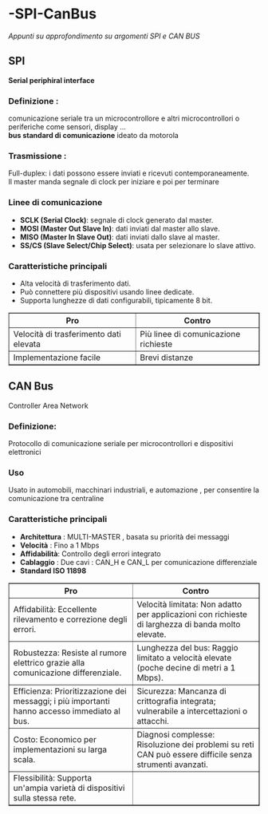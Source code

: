 # -SPI-CanBus
<i>Appunti su approfondimento su argomenti  SPI e CAN BUS </i> <br>

<h2>SPI</h2> 
 <b>Serial periphiral interface</b> <br>
 <h3>Definizione : </h3> comunicazione seriale tra un microcontrollore e  altri microcontrollori o periferiche come sensori, display ... <br>
 <b>bus standard di comunicazione</b> ideato da motorola <br>
 <h3>Trasmissione : </h3> Full-duplex: i dati possono essere inviati e ricevuti contemporaneamente. <br>
 Il master manda segnale di clock per iniziare e poi per terminare <br>
 
 <h3>Linee di comunicazione </h3>
 <ul>
  <li><b>SCLK (Serial Clock)</b>: segnale di clock generato dal master.</li>
  <li><b>MOSI (Master Out Slave In)</b>: dati inviati dal master allo slave.</li>
  <li><b>MISO (Master In Slave Out)</b>: dati inviati dallo slave al master.</li>
  <li> <b>SS/CS (Slave Select/Chip Select)</b>: usata per selezionare lo slave attivo. </li>
 </ul>
 <h3>Caratteristiche principali</h3>
 <ul>
  <li>Alta velocità di trasferimento dati.</li>
  <li>Può connettere più dispositivi usando linee dedicate.</li>
  <li>Supporta lunghezze di dati configurabili, tipicamente 8 bit.</li>
 </ul>
 <table border="1">
  <tr>
   <th>Pro</th>
   <th>Contro</th>
  </tr>
  <tr>
   <td>Velocità di trasferimento dati elevata </td>
   <td>Più linee di comunicazione richieste</td>
   </tr>
  <tr>
   <td>Implementazione facile</td>
   <td>Brevi distanze</td>
  </tr>
 </table>

<h2> CAN Bus </h2>  Controller Area Network <br>
 <h3>Definizione: </h3>
  Protocollo di comunicazione seriale per microcontrollori e dispositivi elettronici <br>
 <h3>Uso </h3> Usato in automobili, macchinari industriali, e automazione , per consentire la comunicazione tra centraline <br>
 <h3>Caratteristiche principali</h3>
 <ul>
  <li><b>Architettura</b> : MULTI-MASTER , basata su priorità dei messaggi </li>
  <li><b>Velocità</b> : Fino a 1  Mbps </li>
  <li><b>Affidabilità</b>:  Controllo degli errori integrato </li>
  <li><b>Cablaggio</b> : Due cavi : CAN_H e CAN_L per comunicazione differenziale  </li>
  <li><b>Standard ISO 11898</b> </li>
 </ul>
 <table border = "1" >
  <tr>
   <th>Pro</th>
   <th>Contro</th>
  </tr>
  <tr>
   <td>Affidabilità: Eccellente rilevamento e correzione degli errori.</td>
   <td>Velocità limitata: Non adatto per applicazioni con richieste di larghezza di banda molto elevate.</td>
  </tr>
  <tr>
   <td>Robustezza: Resiste al rumore elettrico grazie alla comunicazione differenziale.</td>
   <td>Lunghezza del bus: Raggio limitato a velocità elevate (poche decine di metri a 1 Mbps).</td>
  </tr>
  <tr>
   <td>Efficienza: Prioritizzazione dei messaggi; i più importanti hanno accesso immediato al bus.</td>
   <td>Sicurezza: Mancanza di crittografia integrata; vulnerabile a intercettazioni o attacchi.</td>
  </tr>
   <tr>
    <td>Costo: Economico per implementazioni su larga scala.</td>
    <td>Diagnosi complesse: Risoluzione dei problemi su reti CAN può essere difficile senza strumenti avanzati.</td>
   </tr>
   <tr>
    <td>Flessibilità: Supporta un'ampia varietà di dispositivi sulla stessa rete.</td>
    <td></td>
   </tr>
 </table>
        
      
       
     
 
 
